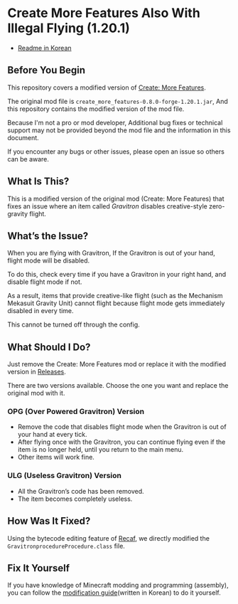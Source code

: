 # Create More Features Also With Illegal Flying (1.20.1)
- [Readme in Korean](/docs/ko/README.md)

## Before You Begin
This repository covers a modified version of [Create: More Features](https://www.curseforge.com/minecraft/mc-mods/create-more-features).

The original mod file is `create_more_features-0.8.0-forge-1.20.1.jar`, And this repository contains the modified version of the mod file.

Because I'm not a pro or mod developer, Additional bug fixes or technical support may not be provided beyond the mod file and the information in this document.

If you encounter any bugs or other issues, please open an issue so others can be aware.

## What Is This?
This is a modified version of the original mod (Create: More Features) that fixes an issue where an item called *Gravitron* disables creative-style zero-gravity flight.

## What’s the Issue?
When you are flying with Gravitron, If the Gravitron is out of your hand, flight mode will be disabled. 

To do this, check every time if you have a Gravitron in your right hand, and disable flight mode if not.

As a result, items that provide creative-like flight (such as the Mechanism Mekasuit Gravity Unit) cannot flight because flight mode gets immediately disabled in every time.

This cannot be turned off through the config.

## What Should I Do?
Just remove the Create: More Features mod or replace it with the modified version in [Releases](/release).

There are two versions available. Choose the one you want and replace the original mod with it.

### OPG (Over Powered Gravitron) Version
- Remove the code that disables flight mode when the Gravitron is out of your hand at every tick.
- After flying once with the Gravitron, you can continue flying even if the item is no longer held, until you return to the main menu.
- Other items will work fine.

### ULG (Useless Gravitron) Version
- All the Gravitron’s code has been removed.
- The item becomes completely useless.

## How Was It Fixed?
Using the bytecode editing feature of [Recaf](https://recaf.coley.software/home.html), we directly modified the `GravitronprocedureProcedure.class` file.

## Fix It Yourself
If you have knowledge of Minecraft modding and programming (assembly), you can follow the [modification guide](/docs/ko/howTo.md)(written in Korean) to do it yourself.